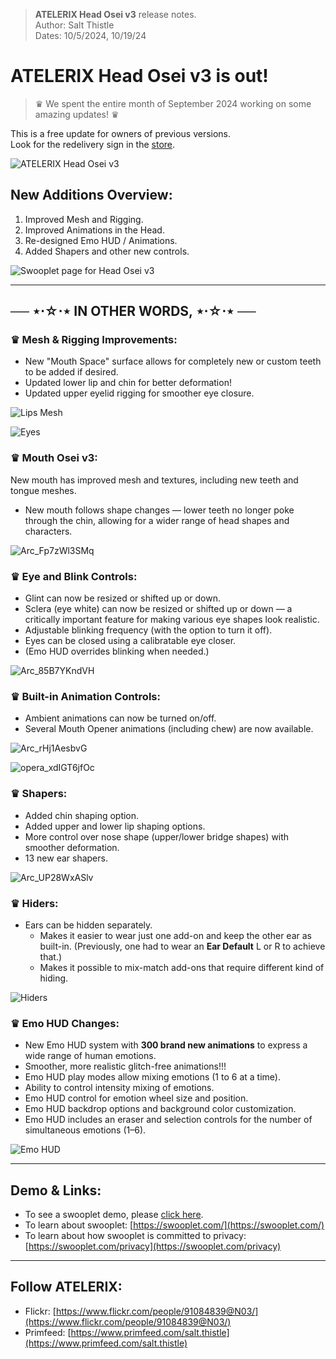 > **ATELERIX Head Osei v3** release notes.\
> Author: Salt Thistle\
> Dates: 10/5/2024, 10/19/24

# **ATELERIX Head Osei v3** is out!

> ♛ We spent the entire month of September 2024 working on some amazing updates! ♛

This is a free update for owners of previous versions.\
Look for the redelivery sign in the [store](https://maps.secondlife.com/secondlife/Ethos/187/116/501).

![ATELERIX Head Osei v3](https://github.com/user-attachments/assets/ee55bb08-92cf-4200-879c-ef3f19b0adbd)

## New Additions Overview:

1. Improved Mesh and Rigging.
2. Improved Animations in the Head.
3. Re-designed Emo HUD / Animations.
4. Added Shapers and other new controls.

![Swooplet page for Head Osei v3](https://github.com/user-attachments/assets/9a93c843-34b3-4cf3-9a6c-fc50f4f95f31)

---

## ── ⋆⋅☆⋅⋆ IN OTHER WORDS, ⋆⋅☆⋅⋆ ──

### ♛ Mesh & Rigging Improvements:

- New "Mouth Space" surface allows for completely new or custom teeth to be added if desired.
- Updated lower lip and chin for better deformation!
- Updated upper eyelid rigging for smoother eye closure.

![Lips Mesh](https://github.com/user-attachments/assets/9987c6af-a277-48b7-bdad-03f00ad97e4e)

![Eyes](https://github.com/user-attachments/assets/bc3819f2-7a8d-43d6-b136-876c2be5a486)

### ♛ Mouth Osei v3:

New mouth has improved mesh and textures, including new teeth and tongue meshes.

- New mouth follows shape changes — lower teeth no longer poke through the chin, allowing for a wider range of head shapes and characters.

![Arc_Fp7zWl3SMq](https://github.com/user-attachments/assets/d2346a76-6931-498a-8453-176d443b6302)

### ♛ Eye and Blink Controls:

- Glint can now be resized or shifted up or down.
- Sclera (eye white) can now be resized or shifted up or down — a critically important feature for making various eye shapes look realistic.
- Adjustable blinking frequency (with the option to turn it off).
- Eyes can be closed using a calibratable eye closer.
- (Emo HUD overrides blinking when needed.)

![Arc_85B7YKndVH](https://github.com/user-attachments/assets/78bd7c41-69d5-4486-be22-3b3e5e481617)

### ♛ Built-in Animation Controls:

- Ambient animations can now be turned on/off.
- Several Mouth Opener animations (including chew) are now available.

![Arc_rHj1AesbvG](https://github.com/user-attachments/assets/fb94aad2-1956-4de3-8c4a-e49b4d44b9ff)

![opera_xdIGT6jfOc](https://github.com/user-attachments/assets/9924f4b0-af2a-4412-9ffa-29eb55b67ff9)

### ♛ Shapers:

- Added chin shaping option.
- Added upper and lower lip shaping options.
- More control over nose shape (upper/lower bridge shapes) with smoother deformation.
- 13 new ear shapers.

![Arc_UP28WxASlv](https://github.com/user-attachments/assets/d6b53cd5-f667-499a-88bf-68d5002fa397)

### ♛ Hiders:

- Ears can be hidden separately.
  - Makes it easier to wear just one add-on and keep the other ear as built-in. (Previously, one had to wear an **Ear Default** L or R to achieve that.)
  - Makes it possible to mix-match add-ons that require different kind of hiding.

![Hiders](https://github.com/user-attachments/assets/7b2d70c0-b124-488e-bacf-e5d18b4a5c74)

### ♛ Emo HUD Changes:

- New Emo HUD system with **300 brand new animations** to express a wide range of human emotions.
- Smoother, more realistic glitch-free animations!!!
- Emo HUD play modes allow mixing emotions (1 to 6 at a time).
- Ability to control intensity mixing of emotions.
- Emo HUD control for emotion wheel size and position.
- Emo HUD backdrop options and background color customization.
- Emo HUD includes an eraser and selection controls for the number of simultaneous emotions (1–6).

![Emo HUD](https://github.com/user-attachments/assets/daff60b3-dd63-4f1f-b8a1-77aa3410a554)

---

## Demo & Links:

- To see a swooplet demo, please [click here](https://swooplet.com/a/demo).
- To learn about swooplet: [https://swooplet.com/](https://swooplet.com/)
- To learn about how swooplet is committed to privacy: [https://swooplet.com/privacy](https://swooplet.com/privacy)

---

## Follow ATELERIX:

- Flickr: [https://www.flickr.com/people/91084839@N03/](https://www.flickr.com/people/91084839@N03/)
- Primfeed: [https://www.primfeed.com/salt.thistle](https://www.primfeed.com/salt.thistle)
